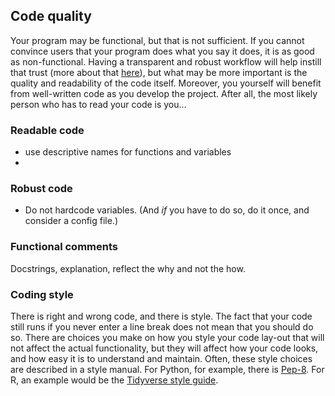## Code quality

Your program may be functional, but that is not sufficient. If you cannot convince users that your program does what you say it does, it is as good as non-functional. Having a transparent and robust workflow will help instill that trust (more about that [here](project_setup.md)), but what may be more important is the quality and readability of the code itself. Moreover, you yourself will benefit from well-written code as you develop the project. After all, the most likely person who has to read your code is you...


### Readable code
- use descriptive names for functions and variables
- 

### Robust code
- Do not hardcode variables. (And _if_ you have to do so, do it once, and consider a config file.)  


### Functional comments
Docstrings, explanation, reflect the why and not the how.



### Coding style
There is right and wrong code, and there is style. The fact that your code still runs if you never enter a line break does not mean that you should do so. There are choices you make on how you style your code lay-out that will not affect the actual functionality, but they will affect how your code looks, and how easy it is to understand and maintain. Often, these style choices are described in a style manual. For Python, for example, there is [Pep-8](https://www.python.org/dev/peps/pep-0008/). For R, an example would be the [Tidyverse style guide](https://style.tidyverse.org).
